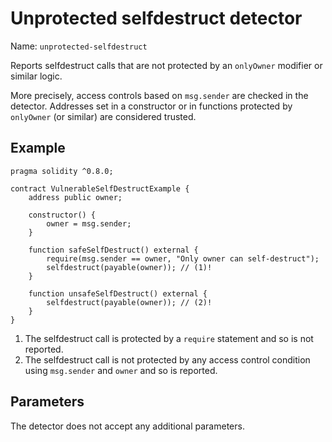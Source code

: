 # Unprotected selfdestruct detector

Name: `unprotected-selfdestruct`

Reports selfdestruct calls that are not protected by an `onlyOwner` modifier or similar logic.

More precisely, access controls based on `msg.sender` are checked in the detector.
Addresses set in a constructor or in functions protected by `onlyOwner` (or similar) are considered trusted.

## Example

```solidity linenums="1" hl_lines="16"
pragma solidity ^0.8.0;

contract VulnerableSelfDestructExample {
    address public owner;

    constructor() {
        owner = msg.sender;
    }
    
    function safeSelfDestruct() external {
        require(msg.sender == owner, "Only owner can self-destruct");
        selfdestruct(payable(owner)); // (1)!
    }
    
    function unsafeSelfDestruct() external {
        selfdestruct(payable(owner)); // (2)!
    }
}
```

1. The selfdestruct call is protected by a `require` statement and so is not reported.
2. The selfdestruct call is not protected by any access control condition using `msg.sender` and `owner` and so is reported.

## Parameters

The detector does not accept any additional parameters.

